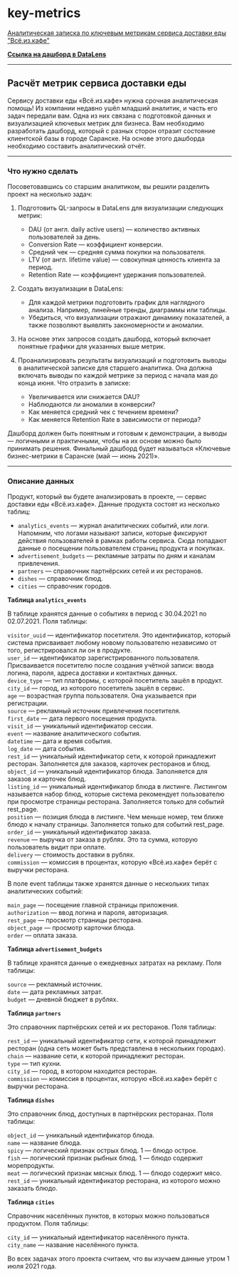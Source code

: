 # key-metrics
[Аналитическая записка по ключевым метрикам сервиса доставки еды "Всё.из.кафе"](https://github.com/av-paramonov/key-metrics/blob/459c53bd7ca41bb041357853dad0012db64e8262/%D0%90%D0%BD%D0%B0%D0%BB%D0%B8%D1%82%D0%B8%D1%87%D0%B5%D1%81%D0%BA%D0%B0%D1%8F%20%D0%B7%D0%B0%D0%BF%D0%B8%D1%81%D0%BA%D0%B0%20%D0%BF%D0%BE%20%D0%BA%D0%BB%D1%8E%D1%87%D0%B5%D0%B2%D1%8B%D0%BC%20%D0%BC%D0%B5%D1%82%D1%80%D0%B8%D0%BA%D0%B0%D0%BC.pdf)

[**Ссылка на дашборд в DataLens**](https://datalens.yandex/bq98e1x6j9yax)

---

## Расчёт метрик сервиса доставки еды

Сервису доставки еды «Всё.из.кафе» нужна срочная аналитическая помощь! Из компании недавно ушёл младший аналитик, и часть его задач передали вам.
Одна из них связана с подготовкой данных и визуализацией ключевых метрик для бизнеса. Вам необходимо разработать дашборд, который с разных сторон отразит состояние клиентской базы в городе Саранске. На основе этого дашборда необходимо составить аналитический отчёт.

---

### Что нужно сделать

Посоветовавшись со старшим аналитиком, вы решили разделить проект на несколько задач:

1. Подготовить QL-запросы в DataLens для визуализации следующих метрик:
    - DAU (от англ. daily active users) — количество активных пользователей за день.
    - Conversion Rate — коэффициент конверсии.
    - Средний чек — средняя сумма покупки на пользователя.
    - LTV (от англ. lifetime value) — совокупная ценность клиента за период.
    - Retention Rate — коэффициент удержания пользователей.

2. Создать визуализации в DataLens:
    - Для каждой метрики подготовить график для наглядного анализа. Например, линейные тренды, диаграммы или таблицы.
    - Убедиться, что визуализации отражают динамику показателей, а также позволяют выявлять закономерности и аномалии.

3. На основе этих запросов создать дашборд, который включает понятные графики для указанных выше метрик.

4. Проанализировать результаты визуализаций и подготовить выводы в аналитической записке для старшего аналитика. Она должна включать выводы по каждой метрике за период с начала мая до конца июня. Что отразить в записке:
    - Увеличивается или снижается DAU?
    - Наблюдаются ли аномалии в конверсии?
    - Как меняется средний чек с течением времени?
    - Как меняется Retention Rate в зависимости от периода?

Дашборд должен быть понятным и готовым к демонстрации, а выводы — логичными и практичными, чтобы на их основе можно было принимать решения. Финальный дашборд будет называться «Ключевые бизнес-метрики в Саранске (май — июнь 2021)».

---

### Описание данных

Продукт, который вы будете анализировать в проекте, — сервис доставки еды «Всё.из.кафе». Данные продукта состоят из несколько таблиц:
  - `analytics_events` — журнал аналитических событий, или логи. Напомним, что логами называют записи, которые фиксируют действия пользователей в рамках работы сервиса. Сюда попадают данные о посещении пользователем страниц продукта и покупках.  
  - `advertisement_budgets` — рекламные затраты по дням и каналам привлечения.  
  - `partners` — справочник партнёрских сетей и их ресторанов.  
  - `dishes` — справочник блюд.  
  - `cities` — справочник городов.

**Таблица `analytics_events`**  

В таблице хранятся данные о событиях в период с 30.04.2021 по 02.07.2021. Поля таблицы:

`visitor_uuid` — идентификатор посетителя. Это идентификатор, который система присваивает любому новому пользователю независимо от того, регистрировался ли он в продукте.  
`user_id` — идентификатор зарегистрированного пользователя. Присваивается посетителю после создания учётной записи: ввода логина, пароля, адреса доставки и контактных данных.  
`device_type` — тип платформы, с которой посетитель зашёл в продукт.  
`city_id` — город, из которого посетитель зашёл в сервис.  
`age` — возрастная группа пользователя. Она указывается при регистрации.  
`source` — рекламный источник привлечения посетителя.  
`first_date` — дата первого посещения продукта.  
`visit_id` — уникальный идентификатор сессии.  
`event` — название аналитического события.  
`datetime` — дата и время события.  
`log_date` — дата события.  
`rest_id` — уникальный идентификатор сети, к которой принадлежит ресторан. Заполняется для заказов, карточек ресторанов и блюд.  
`object_id` — уникальный идентификатор блюда. Заполняется для заказов и карточек блюд.  
`listing_id` — уникальный идентификатор блюда в листинге. Листингом называется набор блюд, которые система рекомендует пользователю при просмотре страницы ресторана. Заполняется   только для событий rest_page.  
`position` — позиция блюда в листинге. Чем меньше номер, тем ближе блюдо к началу страницы. Заполняется только для событий rest_page.  
`order_id` — уникальный идентификатор заказа.  
`revenue` — выручка от заказа в рублях. Это та сумма, которую пользователь видит при оплате.  
`delivery` — стоимость доставки в рублях.  
`commission` — комиссия в процентах, которую «Всё.из.кафе» берёт с выручки ресторана.  

В поле event таблицы также хранятся данные о нескольких типах аналитических событий:  

`main_page` — посещение главной страницы приложения.  
`authorization` — ввод логина и пароля, авторизация.  
`rest_page` — просмотр страницы ресторана.  
`object_page` — просмотр карточки блюда.  
`order` — оплата заказа.  

**Таблица `advertisement_budgets`**  

В таблице хранятся данные о ежедневных затратах на рекламу. Поля таблицы:  

`source` — рекламный источник.  
`date` — дата рекламных затрат.  
`budget` — дневной бюджет в рублях.  

**Таблица `partners`**  

Это справочник партнёрских сетей и их ресторанов. Поля таблицы:  

`rest_id` — уникальный идентификатор сети, к которой принадлежит ресторан (одна сеть может быть представлена в нескольких городах).  
`chain` — название сети, к которой принадлежит ресторан.  
`type` — тип кухни.  
`city_id` — город, в котором находится ресторан.  
`commission` — комиссия в процентах, которую «Всё.из.кафе» берёт с выручки ресторана.  

**Таблица `dishes`**  

Это справочник блюд, доступных в партнёрских ресторанах. Поля таблицы:  

`object_id` — уникальный идентификатор блюда.  
`name` — название блюда.  
`spicy` — логический признак острых блюд. 1 — блюдо острое.  
`fish` — логический признак рыбных блюд. 1 — блюдо содержит морепродукты.  
`meat` — логический признак мясных блюд. 1 — блюдо содержит мясо.  
`rest_id` — уникальный идентификатор ресторана, из которого можно заказать блюдо.  

**Таблица `cities`**  

Справочник населённых пунктов, в которых можно пользоваться продуктом. Поля таблицы:  

`city_id` — уникальный идентификатор населённого пункта.  
`city_name` — название населённого пункта.  

Во всех задачах этого проекта считаем, что вы изучаем данные утром 1 июля 2021 года.
